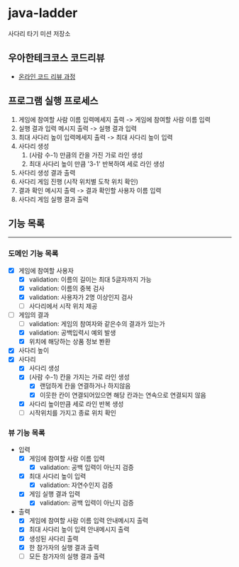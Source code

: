 # java-ladder

사다리 타기 미션 저장소

## 우아한테크코스 코드리뷰

- [온라인 코드 리뷰 과정](https://github.com/woowacourse/woowacourse-docs/blob/master/maincourse/README.md)

## 프로그램 실행 프로세스

1. 게임에 참여할 사람 이름 입력메세지 출력 -> 게임에 참여할 사람 이름 입력
2. 실행 결과 입력 메시지 출력 -> 실행 결과 입력
3. 최대 사다리 높이 입력메세지 출력 -> 최대 사다리 높이 입력
4. 사다리 생성
   1. (사람 수-1) 만큼의 칸을 가진 가로 라인 생성
   2. 최대 사다리 높이 만큼 '3-1' 반복하여 세로 라인 생성
5. 사다리 생성 결과 출력
6. 사다리 게임 진행 (시작 위치별 도착 위치 확인)
7. 결과 확인 메시지 출력 -> 결과 확인할 사용자 이름 입력
8. 사다리 게임 실행 결과 출력

## 기능 목록

---

### 도메인 기능 목록

- [x] 게임에 참여할 사용자
  - [x] validation: 이름의 길이는 최대 5글자까지 가능
  - [x] validation: 이름의 중복 검사
  - [x] validation: 사용자가 2명 이상인지 검사
  - [ ] 사다리에서 시작 위치 제공
- [ ] 게임의 결과
  - [ ] validation: 게임의 참여자와 같은수의 결과가 있는가
  - [x] validation: 공백입력시 예외 발생
  - [x] 위치에 해당하는 상품 정보 봔환
- [x] 사다리 높이
- [x] 사다리
  - [x] 사다리 생성
  - [x] (사람 수-1) 칸을 가지는 가로 라인 생성
    - [x] 랜덤하게 칸을 연결하거나 하지않음
    - [x] 이웃한 칸이 연결되어있으면 해당 칸과는 연속으로 연결되지 않음
  - [x] 사다리 높이만큼 세로 라인 반복 생성
  - [ ] 시작위치를 가지고 종료 위치 확인

### 뷰 기능 목록

- 입력
  - [x] 게임에 참여할 사람 이름 입력
    - [x] validation: 공백 입력이 아닌지 검증
  - [x] 최대 사다리 높이 입력
    - [x] validation: 자연수인지 검증
  - [x] 게임 실행 결과 입력
    - [x] validation: 공백 입력이 아닌지 검증

- 출력
  - [x] 게임에 참여할 사람 이름 입력 안내메시지 출력
  - [x] 최대 사다리 높이 입력 안내메시지 출력
  - [x] 생성된 사다리 출력
  - [x] 한 참가자의 실행 결과 출력
  - [ ] 모든 참가자의 실행 결과 출력
